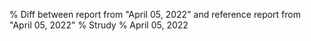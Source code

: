 % Diff between report from "April 05, 2022" and reference report from "April 05, 2022"
% Strudy
% April 05, 2022


